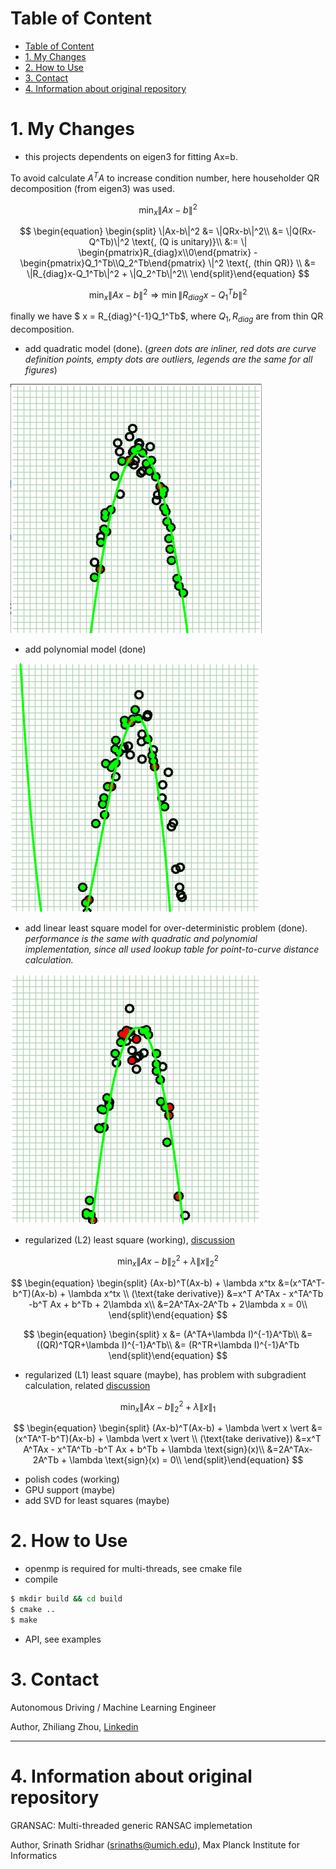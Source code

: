 # Table of Content
- [Table of Content](#table-of-content)
- [1. My Changes](#1-my-changes)
- [2. How to Use](#2-how-to-use)
- [3. Contact](#3-contact)
- [4. Information about original repository](#4-information-about-original-repository)

# 1. My Changes
* this projects dependents on eigen3 for fitting Ax=b.
  
To avoid calculate $A^TA$ to increase condition number, here householder QR decomposition (from eigen3) was used.

$$\min_{x}\|Ax-b\|^2 $$

$$
\begin{equation}
\begin{split}
\|Ax-b\|^2 &= \|QRx-b\|^2\\
           &= \|Q(Rx-Q^Tb)\|^2 \text{, (Q is unitary)}\\
           &:= \| \begin{pmatrix}R_{diag}x\\0\end{pmatrix} - \begin{pmatrix}Q_1^Tb\\Q_2^Tb\end{pmatrix} \|^2 \text{, (thin QR)} \\
           &= \|R_{diag}x-Q_1^Tb\|^2 + \|Q_2^Tb\|^2\\
\end{split}\end{equation}
$$

$$\min_{x}\|Ax-b\|^2 \Rightarrow \min \|R_{diag}x-Q_1^Tb\|^2$$

finally we have $ x = R_{diag}^{-1}Q_1^Tb$, where $Q_1,R_{diag}$ are from thin QR decomposition.


<!-- 
$$
\begin{equation}
\begin{split}
(Ax-b)^T(Ax-b) &=x^T A^TAx - x^TA^Tb -b^T Ax + b^Tb\\
\frac{d(Ax-b)^T(Ax-b)}{dx} &=2A^TAx-2A^Tb =0\\
\end{split}\end{equation}
$$

Here QR decomposition was used to avoid calculate $A^TA$, which squares condition number.
$$
\begin{equation}
\begin{split}
    x  &= (A^TA)^{-1}A^Tb\\
       &= ((QR)^TQR)^{-1}A^Tb\\
       &= (R^TR)^{-1}A^Tb 
\end{split}\end{equation}
$$ -->

* add quadratic model (done). 
  (_green dots are inliner, red dots are curve definition points, empty dots are outliers, legends are the same for all figures_)

![RANSAC quadratic fitting example](./examples/quadratic_fitting.png)

* add polynomial model (done)

![RANSAC polynomial fitting example](./examples/polynomial_fitting.png)
 
* add linear least square model for over-deterministic problem (done). 
  _performance is the same with quadratic and polynomial implementation, since all used lookup table for point-to-curve distance calculation._

![lls fitting example](./examples/lls_fitting.png)

* regularized (L2) least square (working), [discussion](https://math.stackexchange.com/questions/2013160/qr-factorization-regularized-least-squares)

$$\min_{x}\|Ax-b\|_2^2 + \lambda \|x\|_2^2$$

$$
\begin{equation}
\begin{split}
(Ax-b)^T(Ax-b) + \lambda x^tx   &=(x^TA^T-b^T)(Ax-b) + \lambda x^tx \\
(\text{take derivative}) &=x^T A^TAx - x^TA^Tb -b^T Ax + b^Tb + 2\lambda x\\
                         &=2A^TAx-2A^Tb + 2\lambda x = 0\\
\end{split}\end{equation}
$$

$$
\begin{equation}
\begin{split}
    x  &= (A^TA+\lambda I)^{-1}A^Tb\\
       &= ((QR)^TQR+\lambda I)^{-1}A^Tb\\
       &= (R^TR+\lambda I)^{-1}A^Tb 
\end{split}\end{equation}
$$

* regularized (L1) least square (maybe), has problem with subgradient calculation, related [discussion](https://stsievert.com/blog/2015/12/09/inverse-part-2/)

$$\min_{x}\|Ax-b\|_2^2 + \lambda \|x\|_1$$

$$
\begin{equation}
\begin{split}
(Ax-b)^T(Ax-b) + \lambda \vert x \vert   &=(x^TA^T-b^T)(Ax-b) + \lambda \vert x \vert \\
(\text{take derivative}) &=x^T A^TAx - x^TA^Tb -b^T Ax + b^Tb + \lambda \text{sign}(x)\\
                         &=2A^TAx-2A^Tb + \lambda \text{sign}(x) = 0\\
\end{split}\end{equation}
$$


* polish codes (working)
* GPU support (maybe)
* add SVD for least squares (maybe)


# 2. How to Use
* openmp is required for multi-threads, see cmake file
* compile
```bash
$ mkdir build && cd build
$ cmake ..
$ make
```

* API, see examples

# 3. Contact
Autonomous Driving / Machine Learning Engineer

Author, Zhiliang Zhou, [Linkedin](https://www.linkedin.com/in/zhiliang-zhou/)


---
# 4. Information about original repository
GRANSAC: Multi-threaded generic RANSAC implemetation

Author, Srinath Sridhar (srinaths@umich.edu), Max Planck Institute for Informatics
